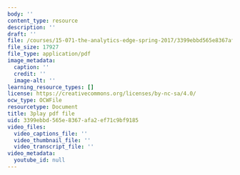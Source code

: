 ```yaml
---
body: ''
content_type: resource
description: ''
draft: ''
file: /courses/15-071-the-analytics-edge-spring-2017/3399ebbd565e8367afa2ef71c9bf9185_JtIa7ofeXIY.pdf
file_size: 17927
file_type: application/pdf
image_metadata:
  caption: ''
  credit: ''
  image-alt: ''
learning_resource_types: []
license: https://creativecommons.org/licenses/by-nc-sa/4.0/
ocw_type: OCWFile
resourcetype: Document
title: 3play pdf file
uid: 3399ebbd-565e-8367-afa2-ef71c9bf9185
video_files:
  video_captions_file: ''
  video_thumbnail_file: ''
  video_transcript_file: ''
video_metadata:
  youtube_id: null
---
```

